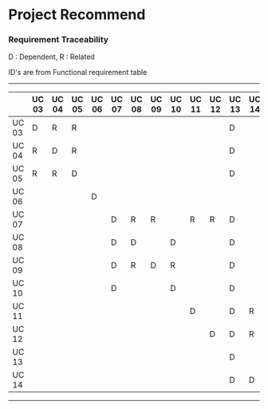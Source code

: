 # Project Recommend

### Requirement Traceability

D : Dependent, R : Related

ID's are from Functional requirement table

---

| | UC 03 | UC 04 | UC 05 | UC 06 | UC 07 | UC 08 | UC 09 | UC 10 | UC 11 | UC 12 | UC 13 | UC 14 |
| --- | --- | --- | --- | --- | --- | --- | --- | --- | --- | --- | --- | --- |
| UC 03 | D | R | R |  |  |  |  |  |  |  | D |  |
| UC 04 | R | D | R |  |  |  |  |  |  |  | D |  |
| UC 05 | R | R | D |  |  |  |  |  |  |  | D |  |
| UC 06 |  |  |  | D |  |  |  |  |  |  |  |  |
| UC 07 |  |  |  |  | D | R | R |  | R | R | D |  |
| UC 08 |  |  |  |  | D | D |  | D |  |  | D |  |
| UC 09 |  |  |  |  | D | R | D | R |  |  | D |  |
| UC 10 |  |  |  |  | D |  |  | D |  |  | D |  |
| UC 11 |  |  |  |  |  |  |  |  | D |  | D | R |
| UC 12 |  |  |  |  |  |  |  |  |  | D | D | R |
| UC 13 |  |  |  |  |  |  |  |  |  |  | D |  |
| UC 14 |  |  |  |  |  |  |  |  |  |  | D | D |

---
